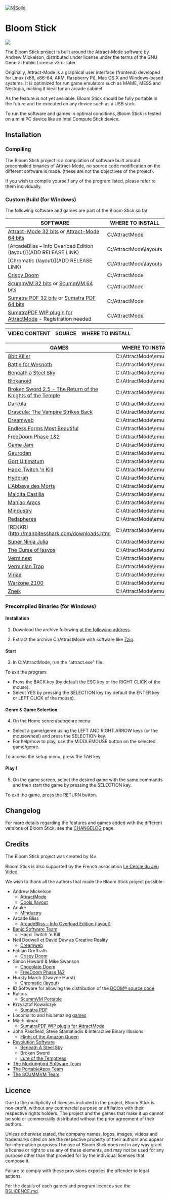 [![N|Solid](https://cercledujeuvideo.org/wp-content/uploads/2019/02/Bloom-Stick-Logo-280x280.png)](https://cercledujeuvideo.org/bloom-stick/)
# Bloom Stick
[![](https://img.shields.io/badge/dynamic/json?color=blue&label=%40Bloom_Stick&query=data.totalSubs&suffix=%20followers&url=https%3A%2F%2Fapi.spencerwoo.com%2Fsubstats%2F%3Fsource%3Dtwitter%26queryKey%3Dbloom_stick&logo=twitter)](https://twitter.com/bloom_stick)

The Bloom Stick project is built around the [Attract-Mode](http://attractmode.org/) software by Andrew Mickelson, distributed under license under the terms of the GNU General Public License v3 or later.

Originally, Attract-Mode is a graphical user interface (frontend) developed for Linux (x86, x86-64, ARM, Raspberry Pi), Mac OS X and Windows-based systems. It is optimized for run game emulators such as MAME, MESS and Nestopia, making it ideal for an arcade cabinet.

As the feature is not yet available, Bloom Stick should be fully portable in the future and be executed on any device such as a USB stick.

To run the software and games in optimal conditions, Bloom Stick is tested on a mini PC device like an Intel Compute Stick device.

## Installation

### Compiling

The Bloom Stick project is a compilation of software built around precompiled binaries of Attract-Mode, no source code modification on the different software is made. 
(these are not the objectives of the project).

If you wish to compile yourself any of the program listed, please refer to them individually.

### Custom Build (for Windows)

The following software and games are part of the Bloom Stick so far

| SOFTWARE | WHERE TO INSTALL|
| ------  | ------  |
| [Attract-Mode 32 bits](https://github.com/mickelson/attract/releases/download/v2.6.1/attract-v2.6.1-win32.zip) or [Attract-Mode 64 bits](https://github.com/mickelson/attract/releases/download/v2.6.1/attract-v2.6.1-win64.zip) | C:/AttractMode
| [ArcadeBliss – Info Overload Edition (layout)](ADD RELEASE LINK) | C:/AttractMode\layouts
| [Chromatic (layout)](ADD RELEASE LINK) | C:/AttractMode\layouts
| [Crispy Doom](http://latest.chocolate-doom.org/) |C:/AttractMode
| [ScummVM 32 bits](https://www.scummvm.org/frs/scummvm/2.1.2/scummvm-2.1.2-win32.zip) or [ScummVM 64 bits](https://www.scummvm.org/frs/scummvm/2.1.2/scummvm-2.1.2-win32-x86_64.zip) | C:/AttractMode
| [Sumatra PDF 32 bits](https://www.sumatrapdfreader.org/dl2/SumatraPDF-3.2.zip) or [Sumatra PDF 64 bits](https://www.sumatrapdfreader.org/dl2/SumatraPDF-3.2-64.zip) | C:/AttractMode
| [SumatraPDF WIP plugin for AttractMode](http://forum.attractmode.org/index.php?action=dlattach;topic=1927.0;attach=2055) - Registration needed | C:/AttractMode

| VIDEO CONTENT | SOURCE | WHERE TO INSTALL|
| ------ | ------ | --------------- |


| GAMES | WHERE TO INSTALL|
| ------ | --------------- |
| [8bit Killer](https:://www.locomalito.com/juegos/8bit_killer.zip) | C:\AttractMode\emulators
| [Battle for Wesnoth](https://portableapps.com/apps/games/wesnoth_portable) | C:\AttractMode\emulators
| [Beneath a Steel Sky](https://www.scummvm.org/frs/extras/Beneath%20a%20Steel%20Sky/bass-cd-1.2.zip) | C:\AttractMode\emulators
| [Blokanoid](https://www.locomalito.com/juegos/Blokanoid.zip) | C:\AttractMode\emulators
| [Broken Sword 2.5 - The Return of the Knights of the Temple](https://www.scummvm.org/frs/extras/Broken%20Sword%202.5/sword25-v1.0.zip) | C:\AttractMode\emulators
| [Darkula](https://www.locomalito.com/juegos/Darkula.zip) | C:\AttractMode\emulators
| [Dráscula: The Vampire Strikes Back](https://www.scummvm.org/frs/extras/Drascula_%20The%20Vampire%20Strikes%20Back/drascula-int-1.0.zip) | C:\AttractMode\emulators
| [Dreamweb](https://www.scummvm.org/frs/extras/Dreamweb/dreamweb-cd-fr-1.1.zip) | C:\AttractMode\emulators
| [Endless Forms Most Beautiful](https://www.locomalito.com/juegos/EFMB.zip) | C:\AttractMode\emulators
| [FreeDoom Phase 1&2](https://github.com/freedoom/freedoom/releases) | C:\AttractMode\emulators
| [Game Jam](https://www.locomalito.com/juegos/Game_Jam.zip) | C:\AttractMode\emulators
| [Gaurodan](https://www.locomalito.com/juegos/Gaurodan_1_1.zip)  | C:\AttractMode\emulators
| [Gort Ultimatum](https://www.locomalito.com/juegos/Gort_Ultimatum.zip) | C:\AttractMode\emulators
| [Hacx: Twitch 'n Kill](http://www.drnostromo.com/hacx/files/hacx12.zip) | C:\AttractMode\emulators
| [Hydorah](https://www.locomalito.com/juegos/Hydorah_1_1.zip) | C:\AttractMode\emulators
| [L'Abbaye des Morts](https://www.locomalito.com/juegos/Abbaye_des_morts_1_2.zip) | C:\AttractMode\emulators
| [Maldita Castilla](https://www.locomalito.com/juegos/Maldita_Castilla_1_1.zip) | C:\AttractMode\emulators
| [Maniac Aracs](https://www.locomalito.com/juegos/Maniac_Aracs.zip) | C:\AttractMode\emulators
| [Mindustry](https://github.com/Anuken/Mindustry) | C:\AttractMode\emulators
| [Redspheres](https://www.locomalito.com/juegos/RedSpheres.zip) | C:\AttractMode\emulators
| [REKKR](http://manbitesshark.com/downloads.html | C:\AttractMode\emulators
| [Super Ninja Julia](https://www.locomalito.com/juegos/Super_Ninja_Julia.zip) | C:\AttractMode\emulators
| [The Curse of Issyos](https://www.locomalito.com/juegos/Curse_of_Issyos.zip) | C:\AttractMode\emulators
| [Verminest](https://www.locomalito.com/juegos/Verminest.zip) | C:\AttractMode\emulators
| [Verminian Trap](https://www.locomalito.com/juegos/Verminian_Trap_1_1.zip) | C:\AttractMode\emulators
| [Viriax](https://www.locomalito.com/juegos/Viriax_1_1.zip) | C:\AttractMode\emulators
| [Warzone 2100](https://sourceforge.net/projects/warzone2100) | C:\AttractMode\emulators
| [Zneik](https://www.locomalito.com/juegos/Zneik.zip) | C:\AttractMode\emulators

### Precompiled Binaries (for Windows)

#### Installation

1. Download the archive following [at the following address](http://www.mediafire.com/folder/u8hx12xaumaj2/Bloom_Stick).

2. Extract the archive C:/AttractMode with software like [7zip](https://www.7-zip.org/).

#### Start

3. In C:/AttractMode, run the "attract.exe" file.

To exit the program:
* Press the BACK key (by default the ESC key or the RIGHT CLICK of the mouse).
* Select YES by pressing the SELECTION key (by default the ENTER key or LEFT CLICK of the mouse).

#### Genre & Game Selection

4. On the Home screen/subgenre menu:
* Select a game/genre using the LEFT AND RIGHT ARROW keys (or the mousewheel) and press the SELECTION key.
* For help/how to play, use the MIDDLEMOUSE button on the selected game/genre.

To access the setup menu, press the TAB key.

#### Play !

5. On the game screen, select the desired game with the same commands and then start the game by pressing the SELECTION key.

To exit the game, press the RETURN button.


## Changelog

For more details regarding the features and games added with the different versions of Bloom Stick, see the [CHANGELOG](https://github.com/lI4Nl/bloom-stick/blob/master/CHANGELOG.MD) page.

## Credits

The Bloom Stick project was created by I4ᥢ.

Bloom Stick is also supported by the French association [Le Cercle du Jeu Video](https://cercledujeuvideo.org/bloom-stick/).

We wish to thank all the authors that made the Bloom Stick project possible:

* Andrew Mickelson 
	* [AttractMode](http://attractmode.org)
	* [Cools (layout](https://github.com/mickelson/attract/tree/master/config/layouts/Cools)
* Anuke 
	* [Mindustry](https://github.com/Anuken/Mindustry)
* Arcade Bliss
	* [ArcadeBliss – Info Overload Edition (layout)](https://github.com/ArcadeBliss/AttractMode-Themes)
* [Banjo Software Team](http://www.drnostromo.com/hacx/page.php?content=credits)
	* Hacx: Twitch 'n Kill
* Neil Dodwell et David Dew as Creative Reality
	* [Dreamweb](https://www.scummvm.org/games/)
* Fabian Greffrath
	* [Crispy Doom](https://github.com/fabiangreffrath/crispy-doom)
* Simon Howard & Mike Swanson
	* [Chocolate Doom](ttps://www.chocolate-doom.org/wiki/index.php/About)
	* [FreeDoom Phase 1&2](https://freedoom.github.io/)
* Hursty March (Dwayne Hurst) 
	* [Chromatic (layout)](https://www.youtube.com/watch?v=DCqdItZW9M0)
* ID Software for allowing the distribution of the [DOOM® source code](https://github.com/id-Software/DOOM)
* Kalcos
	* [ScummVM Portable](https://sourceforge.net/projects/scummvm-portable/)
* Krzysztof Kowalczyk
	* [Sumatra PDF](https://www.sumatrapdfreader.org/free-pdf-reader.html)
* Locomalito and his amazing [games](https://locomalito.com/)
* Machinimax
	* [SumatraPDF WIP plugin for AttractMode](http://forum.attractmode.org/index.php?action=dlattach;topic=1927.0;attach=2055)
* John Passfield, Steve Stamatiadis & Interactive Binary Illusions
	* [Flight of the Amazon Queen](https://www.scummvm.org/games/)
* [Revolution Software](https://revolution.co.uk/)
	* [Beneath A Steel Sky](https://www.scummvm.org/games/)
	* Broken Sword
	* [Lure of the Temptress](https://www.scummvm.org/games/)
* [The Mockingbird Software Team](http://manbitesshark.com/credits)
* [The PortableApps Team](https://portableapps.com/about/team)
* [The SCUMMVM Team](https://www.scummvm.org/credits)

## Licence

Due to the multiplicity of licenses included in the project, Bloom Stick is non-profit, without any commercial purpose or affiliation with their respective rights holders. The project and the games that make it up cannot be sold or commercially distributed without the prior agreement of their authors.

Unless otherwise stated, the company names, logos, images, videos and trademarks cited on are the respective property of their authors and appear for information purposes.The use of Bloom Stick does not in any way grant a license or right to use any of these elements, and may not be used for any purpose other than that provided for by the individual licenses that compose it.

Failure to comply with these provisions exposes the offender to legal actions.

For the details of each games and program licences see the [BSLICENCE.md](https://github.com/lI4Nl/bloom-stick/blob/master/LICENCE/BSLICENCE.md).
